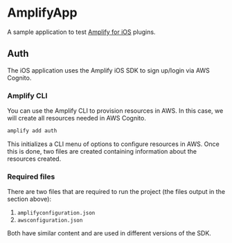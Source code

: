 # AmplifyApp

A sample application to test [Amplify for iOS](https://aws.amazon.com/getting-started/hands-on/build-ios-app-amplify/module-one/) plugins.

## Auth

The iOS application uses the Amplify iOS SDK to sign up/login via AWS Cognito.

### Amplify CLI

You can use the Amplify CLI to provision resources in AWS. In this case, we will create all resources needed in AWS Cognito.

```bash
amplify add auth
```

This initializes a CLI menu of options to configure resources in AWS. Once this is done, two files are created containing information about the resources created.

### Required files

There are two files that are required to run the project (the files output in the section above):
1. `amplifyconfiguration.json`
2. `awsconfiguration.json`

Both have similar content and are used in different versions of the SDK.

